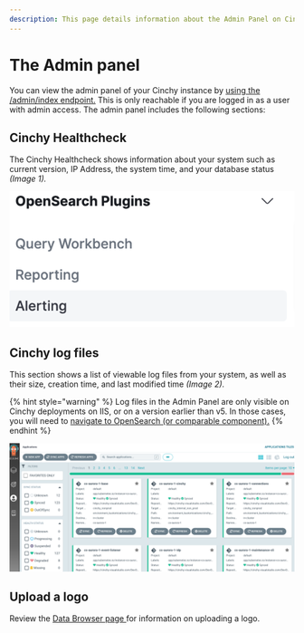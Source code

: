 ```yaml
---
description: This page details information about the Admin Panel on Cinchy.
---
```


# The Admin panel

You can view the admin panel of your Cinchy instance by [using the /admin/index endpoint.](../../api-guide/api-overview/#2.1-admin-index) This is only reachable if you are logged in as a user with admin access. The admin panel includes the following sections:

## Cinchy Healthcheck

The Cinchy Healthcheck shows information about your system such as current version, IP Address, the system time, and your database status _(Image 1)._

![Image 1: The Cinchy Healthcheck](<../../.gitbook/assets/image (587).png>)

## Cinchy log files

This section shows a list of viewable log files from your system, as well as their size, creation time, and last modified time _(Image 2)._

{% hint style="warning" %}
Log files in the Admin Panel are only visible on Cinchy deployments on IIS, or on a version earlier than v5. In those cases, you will need to [navigate to OpenSearch (or comparable component).](../../deployment-guide/deployment-guides/kubernetes/#5.3.1-accessing-opensearch)
{% endhint %}

![Image 2: Cinchy Log Files](<../../.gitbook/assets/image (95).png>)

## Upload a logo

Review the [ Data Browser page ](overview-of-the-data-browser.md#5.-the-logo)for information on uploading a logo.
